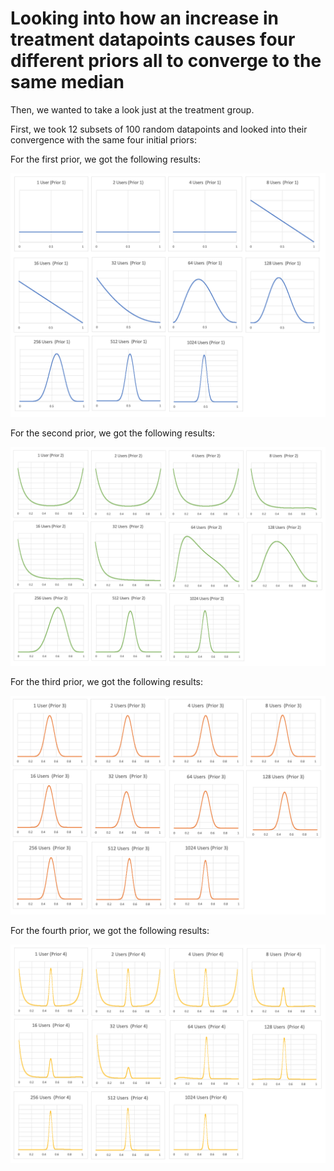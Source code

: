 # Looking into how an increase in treatment datapoints causes four different priors all to converge to the same median

Then, we wanted to take a look just at the treatment group. 

First, we took 12 subsets of 100 random datapoints and looked into their convergence with the same four initial priors:

For the first prior, we got the following results:

![priors1 - treatment](https://github.com/EvaGostiuk/MAT4376-project-2-team-3/blob/master/AB_DataSet/images/prior1_treatment.png?raw=true)



For the second prior, we got the following results:

![priors2 - treatment](https://github.com/EvaGostiuk/MAT4376-project-2-team-3/blob/master/AB_DataSet/images/prior2_treatment.png?raw=true)



For the third prior, we got the following results:

![priors3 - treatment](https://github.com/EvaGostiuk/MAT4376-project-2-team-3/blob/master/AB_DataSet/images/prior3_treatment.png?raw=true)



For the fourth prior, we got the following results:

![priors4 - treatment](https://github.com/EvaGostiuk/MAT4376-project-2-team-3/blob/master/AB_DataSet/images/prior4_treatment.png?raw=true)

